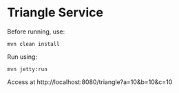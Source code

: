 # Triangle Service
Before running, use:

```
mvn clean install
```

Run using:

```
mvn jetty:run
```

Access at http://localhost:8080/triangle?a=10&b=10&c=10